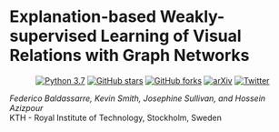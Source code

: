 # Explanation-based Weakly-supervised Learning of Visual Relations with Graph Networks

<p align="center">
  <a href="https://www.python.org/downloads/release/python-370/"><img alt="Python 3.7" src="https://img.shields.io/badge/Python-3.7-green"></a>
  <a href="https://github.com/baldassarreFe/ws-vrd/stargazers"><img alt="GitHub stars" src="https://img.shields.io/github/stars/baldassarreFe/ws-vrd?label=Stars"></a>
  <a href="https://github.com/baldassarreFe/ws-vrd/network"><img alt="GitHub forks" src="https://img.shields.io/github/forks/baldassarreFe/ws-vrd?label=Forks"></a>
  <a href="https://arxiv.org/abs/2006.09562"><img alt="arXiv" src="https://img.shields.io/badge/Paper-arXiv-_.svg?&color=B31B1B"></a>
  <a href="https://twitter.com/intent/tweet?text=Wow:&url=https%3A%2F%2Fgithub.com%2FbaldassarreFe%2Fws-vrd"><img alt="Twitter" src="https://img.shields.io/twitter/url/https/github.com/baldassarreFe/ws-vrd.svg"></a>
</p>

_Federico Baldassarre, Kevin Smith, Josephine Sullivan, and Hossein Azizpour_\
KTH - Royal Institute of Technology, Stockholm, Sweden


